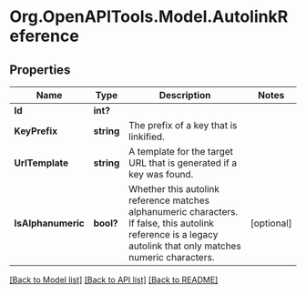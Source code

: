 # Org.OpenAPITools.Model.AutolinkReference

## Properties

Name | Type | Description | Notes
------------ | ------------- | ------------- | -------------
**Id** | **int?** |  | 
**KeyPrefix** | **string** | The prefix of a key that is linkified. | 
**UrlTemplate** | **string** | A template for the target URL that is generated if a key was found. | 
**IsAlphanumeric** | **bool?** | Whether this autolink reference matches alphanumeric characters. If false, this autolink reference is a legacy autolink that only matches numeric characters. | [optional] 

[[Back to Model list]](../README.md#documentation-for-models) [[Back to API list]](../README.md#documentation-for-api-endpoints) [[Back to README]](../README.md)


